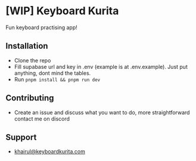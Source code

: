 # [WIP] Keyboard Kurita

Fun keyboard practising app!

## Installation
- Clone the repo
- Fill supabase url and key in .env (example is at .env.example). Just put anything, dont mind the tables.
- Run `pnpm install && pnpm run dev`

## Contributing
- Create an issue and discuss what you want to do, more straightforward contact me on discord

## Support
- [khairul@keyboardkurita.com](khairul@keyboardkurita.com)